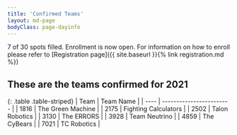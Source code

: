 ```yaml
---
title: 'Confirmed Teams'
layout: md-page
bodyClass: page-dayinfo
---
```


7 of 30 spots filled. Enrollment is now open.
For information on how to enroll please refer to
[Registration page]({{ site.baseurl }}{% link registration.md %})

## These are the teams confirmed for 2021

{: .table .table-striped}
| Team | Team Name |
| ---- | ------------------------ |
| 1816 | The Green Machine        |
| 2175 | Fighting Calculators     |
| 2502 | Talon Robotics     |
| 3130 | The ERRORS               |
| 3928 | Team Neutrino            |
| 4859 | The CyBears              |
| 7021 | TC Robotics     |
